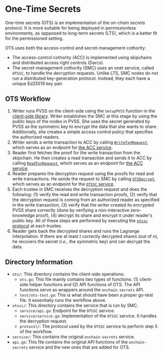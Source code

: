 # One-Time Secrets

One-time secrets (OTS) is an implementation of the _on-chain secrets_ protocol. It is
more suitable for being deployed in permissionless environments, as oppposed to
long-term secrets (LTS), which is a better fit for the permissioned setting.

OTS uses both the access-control and secret-management cothority:

- The access-control cothority (ACC) is implemented using skipchains and distributed
  access right controls (Darcs).
- The secret-management cothority (SMC) uses an onet service, called `OTSSC`, to
  handle the decryption requests. Unlike LTS, SMC nodes do not run a distributed
  key-generation protocol. Instead, they each have a unique Ed25519 key pair.

## OTS Workflow

1. Writer runs PVSS on the client-side using the `SetupPVSS` function in the
   [client-side library](./ots/ots.go). Writer establishes the SMC at this stage
   by using the public keys of the nodes in PVSS. She uses the secret generated
   by PVSS as the symmetric key to encrypt the data that she wants to share.
   Additionally, she creates a simple access control policy that specifies the
   authorized readers.
2. Writer sends a write transaction to ACC by calling
   [`WriteTxnRequest`](./api.go), which serves as an endpoint for [the ACC
   service](./service/service.go).
3. Reader first fetches the proof for the write transaction from the skipchain.
   He then creates a read transaction and sends it to ACC by calling
   [`ReadTxnRequest`](./api.go), which serves as an endpoint for [the ACC
   service](./service/service.go).
4. Reader prepares the decryption request using the proofs for read and write
   transactions. He sends the request to SMC by calling
   [`OTSDecrypt`](./otssc/service/api.go), which serves as an endpoint for the
   [`OTSSC` service](./otssc/service/service.go).
5. Each trustee in SMC receives the decryption request and does the following:
   (1) verify the read and write transaction proofs, (2) verify that the
   decryption request is coming from an authorized reader as specified in the
   write transaction, (3) verify that the writer created its encrypted PVSS
   share correctly (done by verifying a non-interactive zero-knowledge proof),
   (4) decrypt its share and encrypt it under reader's public key. All of these
   steps are performed by executing the [`otssc` protocol](./otssc/protocol) at
   each trustee.
6. Reader gets back the decrypted shares and runs the Lagrange interpolation. If
   there are at least _t_ correctly decrypted shares (out of _n_), he recovers
   the secret (_i.e.,_ the symmetric key) and can decrypt the data.

## Directory Information

* `ots/`: This directory contains the client-side operations:
  * `ots.go`: This file mainly contains two types of functions: (1) client-side helper functions and (2) API functions of OTS. The API functions serve as wrappers around the `onchain-secrets` API.
  * `test/ots-test.go`: This is what should have been a proper go-test file. It essentially runs the workflow above.
* `otssc/`: This directory contains the service that is run by SMC.
  * `service/api.go`: Endpoint for the `OTSSC` service.
  * `service/service.go`: Implementation of the `OTSSC` service. It handles the decryption request.
  * `protocol/`: The protocol used by the `OTSSC` service to perform step 5 of the workflow.
* `service/`: This contains the original `onchain-secrets` service.
* `api.go`: This file contains the original API functions of the `onchain-secrets` service and the new ones that are added for OTS.
